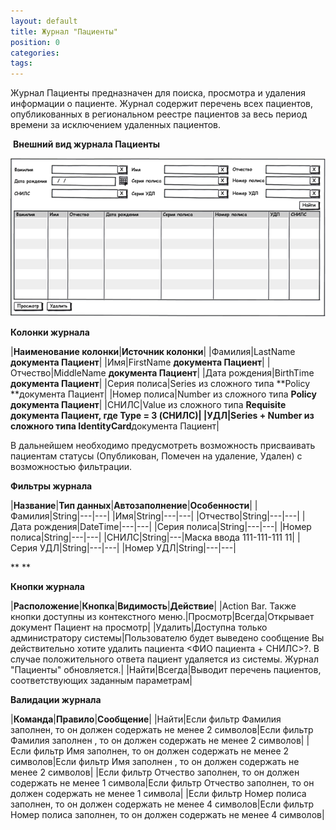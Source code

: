 ```yaml
---
layout: default
title: Журнал "Пациенты"
position: 0
categories: 
tags: 
---
```


Журнал Пациенты предназначен для поиска, просмотра и удаления информации о пациенте. Журнал содержит перечень всех пациентов, опубликованных в региональном реестре пациентов за весь период времени за исключением удаленных пациентов.

 **Внешний вид журнала Пациенты**

![](image2014-10-24-142543.png)

**Колонки журнала**

|**Наименование колонки**|**Источник колонки**|
|Фамилия|LastName  **документа Пациент**|
|Имя|FirstName **документа Пациент**|
|Отчество|MiddleName **документа Пациент**|
|Дата рождения|BirthTime **документа Пациент**|
|Серия полиса|Series из сложного типа **Policy **документа Пациент|
|Номер полиса|Number из сложного типа **Policy документа Пациент**|
|СНИЛС|Value из сложного типа **Requisite документа Пациент, где **Type = 3 (СНИЛС)|
|УДЛ|Series + Number из сложного типа **IdentityCard******документа Пациент|

В дальнейшем необходимо предусмотреть возможность присваивать пациентам статусы (Опубликован, Помечен на удаление, Удален) с возможностью фильтрации. 

**Фильтры журнала**

|**Название**|**Тип данных**|**Автозаполнение**|**Особенности**|
|Фамилия|String|---|---|
|Имя|String|---|---|
|Отчество|String|---|---|
|Дата рождения|DateTime|---|---|
|Серия полиса|String|---|---|
|Номер полиса|String|---|---|
|СНИЛС|String|---|Маска ввода 111-111-111 11|
|Серия УДЛ|String|---|---|
|Номер УДЛ|String|---|---|

** **

**Кнопки журнала**

|**Расположение**|**Кнопка**|**Видимость**|**Действие**|
|Action Bar. Также кнопки доступны из контекстного меню.|Просмотр|Всегда|Открывает документ Пациент на просмотр|
|Удалить|Доступна только администратору системы|Пользователю будет выведено сообщение Вы действительно хотите удалить пациента <ФИО пациента + СНИЛС>?. В случае положительного ответа пациент удаляется из системы. Журнал "Пациенты" обновляется.|
|Найти|Всегда|Выводит перечень пациентов, соответствующих заданным параметрам|

**Валидации журнала**

|**Команда**|**Правило**|**Сообщение**|
|Найти|Если фильтр Фамилия заполнен, то он должен содержать не менее 2 символов|Если фильтр Фамилия заполнен , то он должен содержать не менее 2 символов|
|Если фильтр Имя заполнен, то он должен содержать не менее 2 символов|Если фильтр Имя заполнен , то он должен содержать не менее 2 символов|
|Если фильтр Отчество заполнен, то он должен содержать не менее 1 символа|Если фильтр Отчество заполнен, то он должен содержать не менее 1 символа|
|Если фильтр Номер полиса заполнен, то он должен содержать не менее 4 символов|Если фильтр Номер полиса заполнен, то он должен содержать не менее 4 символов|

